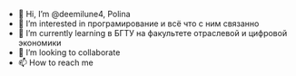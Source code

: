 - 👋 Hi, I’m @deemilune4, Polina
- 👀 I’m interested in програмирование и всё что с ним связанно 
- 🌱 I’m currently learning в БГТУ на факультете отраслевой и цифровой экономики 
- 💞️ I’m looking to collaborate 
- 📫 How to reach me 

<!---
deemilune4/deemilune4 is a ✨ special ✨ repository because its `README.md` (this file) appears on your GitHub profile.
You can click the Preview link to take a look at your changes.
--->
